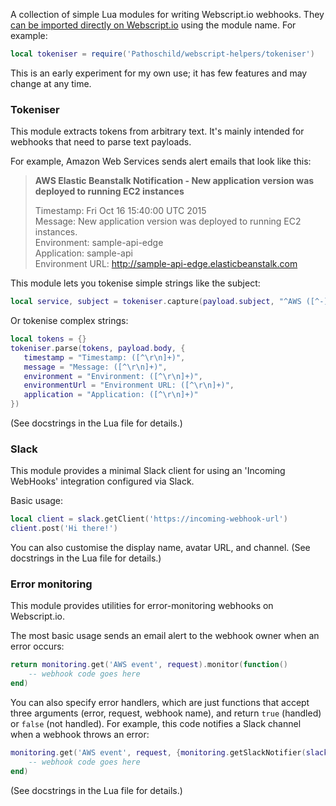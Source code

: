 A collection of simple Lua modules for writing Webscript.io webhooks. They
[can be imported directly on Webscript.io](https://www.webscript.io/documentation#modules)
using the module name. For example:

```lua
local tokeniser = require('Pathoschild/webscript-helpers/tokeniser')
```

This is an early experiment for my own use; it has few features and may change
at any time.

### Tokeniser
This module extracts tokens from arbitrary text. It's mainly intended for
webhooks that need to parse text payloads.

For example, Amazon Web Services sends alert emails that look like this:
> **AWS Elastic Beanstalk Notification - New application version was deployed
> to running EC2 instances**
> 
> Timestamp: Fri Oct 16 15:40:00 UTC 2015  
> Message: New application version was deployed to running EC2 instances.  
> Environment: sample-api-edge  
> Application: sample-api  
> Environment URL: http://sample-api-edge.elasticbeanstalk.com

This module lets you tokenise simple strings like the subject:

```lua
local service, subject = tokeniser.capture(payload.subject, "^AWS ([^-]+) Notification - (.+)")
```

Or tokenise complex strings:

```lua
local tokens = {}
tokeniser.parse(tokens, payload.body, {
   timestamp = "Timestamp: ([^\r\n]+)",
   message = "Message: ([^\r\n]+)",
   environment = "Environment: ([^\r\n]+)",
   environmentUrl = "Environment URL: ([^\r\n]+)",
   application = "Application: ([^\r\n]+)"
})
```

(See docstrings in the Lua file for details.)

### Slack
This module provides a minimal Slack client for using an 'Incoming WebHooks'
integration configured via Slack.

Basic usage:

```lua
local client = slack.getClient('https://incoming-webhook-url')
client.post('Hi there!')
```

You can also customise the display name, avatar URL, and channel. (See
docstrings in the Lua file for details.)

### Error monitoring
This module provides utilities for error-monitoring webhooks on Webscript.io.

The most basic usage sends an email alert to the webhook owner when an error occurs:

```lua
return monitoring.get('AWS event', request).monitor(function()
	-- webhook code goes here
end)
```

You can also specify error handlers, which are just functions that accept three
arguments (error, request, webhook name), and return `true` (handled) or `false`
(not handled). For example, this code notifies a Slack channel when a webhook
throws an error:

```lua
monitoring.get('AWS event', request, {monitoring.getSlackNotifier(slack)}).monitor(function()
	-- webhook code goes here
end)
```

(See docstrings in the Lua file for details.)